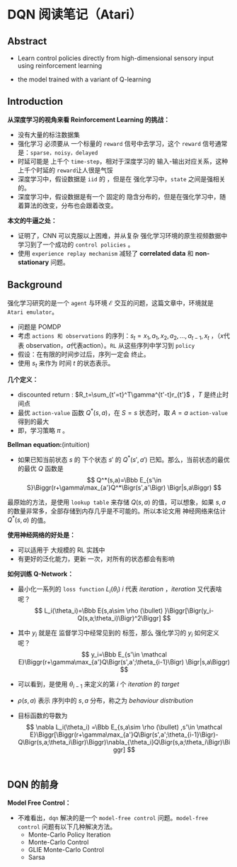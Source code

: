 # DQN 阅读笔记（Atari）

## Abstract

* Learn control policies directly from high-dimensional sensory input using reinforcement learning


* the model trained with a variant of Q-learning



## Introduction

**从深度学习的视角来看 Reinforcement Learning 的挑战：**

* 没有大量的标注数据集
* 强化学习 必须要从 一个标量的 `reward` 信号中去学习，这个 `reward` 信号通常是：`sparse，noisy，delayed`
* 时延可能是 上千个 `time-step`，相对于深度学习的 输入-输出对应关系，这种上千个时延的 `reward`让人很是气馁
* 深度学习中，假设数据是 `iid` 的 ，但是在 强化学习中，`state` 之间是强相关的。
* 深度学习中，假设数据是有一个 固定的 隐含分布的，但是在强化学习中，随着算法的改变，分布也会跟着改变。



**本文的牛逼之处：**

* 证明了，CNN 可以克服以上困难，并从复杂 强化学习环境的原生视频数据中 学习到了一个成功的 `control policies` 。
* 使用 `experience replay mechanism` 减轻了 **correlated data** 和 **non-stationary** 问题。



## Background

强化学习研究的是一个 `agent` 与环境 $\mathcal E$ 交互的问题，这篇文章中，环境就是 `Atari emulator`。

* 问题是 POMDP
* 考虑 `actions 和 observations` 的序列：$s_t=x_1,a_1,x_2,a_2,...,a_{t-1},x_t$ ，（$x$代表 observation，$a$代表action）。`RL` 从这些序列中学习到 `policy`
* 假设：在有限的时间步过后，序列一定会 终止。
* 使用 $s_t$ 来作为 时间 $t$ 的状态表示。



**几个定义：**

* discounted return : $R_t=\sum_{t'=t}^T\gamma^{t'-t}r_{t'}$ ，$T$ 是终止时间点
* 最优 `action-value` 函数 $Q^*(s,a)$，在 $S=s$ 状态时，取 $A=a$   `action-value` 得到的最大
* 即，学习策略 $\pi$ 。



**Bellman equation:**(intuition)

* 如果已知当前状态 $s$ 的 下个状态 $s'$  的 $Q^*(s',a')$ 已知。那么，当前状态的最优的最优 $Q$ 函数是
  $$
  Q^*(s,a)=\Bbb E_{s'\in S}\Biggr(r+\gamma\max_{a'}Q^*\Bigr(s',a'\Bigr) \Bigr|s,a\Biggr)
  $$




最原始的方法，是使用 `lookup table` 来存储 $Q(s,a)$ 的值，可以想象，如果 $s,a$ 的数量非常多，全部存储到内存几乎是不可能的。所以本论文用 神经网络来估计 $Q^*(s,a)$ 的值。

**使用神经网络的好处是：**

* 可以适用于 大规模的 RL 实践中
* 有更好的泛化能力，更新 一次，对所有的状态都会有影响




**如何训练 Q-Network：**

* 最小化一系列的 `loss function` $L_i(\theta_i)$    $i$ 代表 $iteration$ ，$iteration$ 又代表啥呢？
  $$
  L_i(\theta_i)=\Bbb E{s,a\sim \rho (\bullet) }\Biggr[\Bigr(y_i-Q(s,a;\theta_i)\Bigr)^2\Biggr]
  $$

* 其中 $y_i$ 就是在 监督学习中经常见到的 标签，那么 强化学习的 $y_i$ 如何定义呢？
  $$
  y_i=\Bbb E_{s'\in \mathcal E}\Biggr(r+\gamma\max_{a'}Q\Bigr(s',a';\theta_{i-1}\Bigr) \Bigr|s,a\Biggr)
  $$

* 可以看到，是使用 $\theta_{i-1}$ 来定义的第 $i$ 个 $iteration$ 的 $target$ 

* $\rho(s,a)$ 表示 序列中的 $s,a$ 分布，称之为 $behaviour ~distribution$

* 目标函数的导数为
  $$
  \nabla L_i(\theta_i) =\Bbb E_{s,a\sim \rho (\bullet) ,s'\in \mathcal E}\Biggr[\Biggr(r+\gamma\max_{a'}Q\Bigr(s',a';\theta_{i-1}\Bigr)-Q\Bigr(s,a;\theta_i\Bigr)\Biggr)\nabla_{\theta_i}Q\Bigr(s,a;\theta_i\Bigr)\Biggr]
  $$
  ​


## DQN 的前身

**Model Free Control：**

* 不难看出，`dqn` 解决的是一个 `model-free control` 问题。`model-free control` 问题有以下几种解决方法。
  * Monte-Carlo Policy Iteration
  * Monte-Carlo Control
  * GLIE Monte-Carlo Control
  * Sarsa

